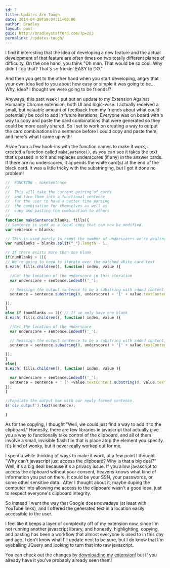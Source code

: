 ```yaml
---
id: 7
title: Updates Are Tough
date: 2014-04-29T19:04:11+00:00
author: Bradley
layout: post
guid: http://bradleystafford.com/?p=283
permalink: /updates-tough/
---
```

I find it interesting that the idea of developing a new feature and the actual development of that feature are often times on two totally different planes of difficulty. On the one hand, you think "Oh man. That would be so cool. Why didn't I do that? That's so frickin' EASY to DO."

And then you get to the other hand when you start developing, angry that your own idea lied to you about how easy or simple it was going to be&#8230; Why, idea? I thought we were going to be friends!?

<!--more-->

Anyways, this past week I put out an update to my Extension Against Humanity Chrome extension, both UI and logic-wise. I actually received a small, but valuable amount of feedback from my friends about what could potentially be cool to add in future iterations; Everyone was on board with a way to copy and paste the card combinations that were generated so they could be more easily shared. So I set to work on creating a way to output the card combinations in a sentence before I could copy and paste them, and here's what I came up with!

Aside from a few hook-ins with the function names to make it work, I created a function called `makeSentence()`, as you can see it takes the text that's passed in to it and replaces underscores (if any) in the answer cards. If there are no underscores, it appends the white card(s) at the end of the black card. It was a little tricky with the substringing, but I got it done no problem!

```js
//	FUNCTION - makeSentence
//
//	This will take the current pairing of cards
//	and turn them into a functional sentence
//	for the user to have a better time parsing
//	the combination for themselves as well as
//	copy and pasting the combination to others
//
function makeSentence(blanks, fills){
// Sentence is used as a local copy that can now be modified.
var sentence = blanks;

// This is used purely to count the number of underscores we're dealing with.
var numBlanks = blanks.split("_").length - 1;

// If there exists more than one blank
if(numBlanks > 1){
// We're going to need to iterate over the matched white card text
$.each( fills.children(), function( index, value ){

  //Get the location of the underscore in this iteration
  var underscore = sentence.indexOf('_');

  // Reassign the output sentence to be a substring with added content.
  sentence = sentence.substring(0, underscore) + '[' + value.textContent.substring(0, value.textContent.length - 1) + ']' + sentence.substring(underscore+1);

});
}
else if (numBlanks == 1){ // If we only have one blank
$.each( fills.children(), function( index, value ){

  //Get the location of the underscore
  var underscore = sentence.indexOf('_');

  // Reassign the output sentence to be a substring with added content, replacing the underscore.
  sentence = sentence.substring(0, underscore) + '[' + value.textContent.substring(0, value.textContent.length - 1) + ']' + sentence.substring(underscore+1);

});
}
else{
$.each( fills.children(), function( index, value ){

  var underscore = sentence.indexOf('_');
  sentence = sentence + ' [' +value.textContent.substring(0, value.textContent.length - 1) + ']';
});
}

//Populate the output box with our newly formed sentence.
$('div.output').text(sentence);

}
```

As for the copying, I thought "Well, we could just find a way to add it to the clipboard." Honestly, there are few libraries in javascript that actually give you a way to functionally take control of the clipboard, and all of them involve a small, invisible flash file that is place atop the element you specify. It's kind of wonky, but it never really worked out for me.

I spent a while thinking of ways to make it work, at a few point I thought "Why can't javascript just access the clipboard? Why is that a big deal?" Well, it's a big deal because it's a privacy issue. If you allow javascript to access the clipboard without your consent, heavens knows what kind of information you put on there. It could be your SSN, your passwords, or some other sensitive data.  After I thought about it, maybe duping the computer into allowing me access to the clipboard wasn't a good idea, just to respect everyone's clipboard integrity.

So instead I went the way that Google does nowadays (at least with YouTube links), and I offered the generated text in a location easily accessible to the user.

I feel like it keeps a layer of complexity off of my extension now, since I'm not running another javascript library, and honestly, highlighting, copying, and pasting has been a workflow that almost everyone is used to in this day and age. I don't know what I'll update next to be sure, but I do know that I'm eyeballing JQuery and looking to turn that into raw javascript.

You can check out the changes by [downloading my extension](https://chrome.google.com/webstore/detail/extension-against-humanit/elijdemekphbocjmngdkfpmcgppdkmjf)! but if you already have it you've probably already seen them!
